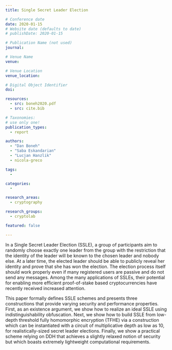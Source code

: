 ```yaml
---
title: Single Secret Leader Election

# Conference date
date: 2020-01-15
# Website date (defaults to date)
# publishDate: 2020-01-15

# Publication Name (not used)
journal:

# Venue Name
venue:

# Venue Location
venue_location:

# Digital Object Identifier
doi:

resources:
  - src: boneh2020.pdf
  - src: cite.bib

# Taxonomies:
# use only one!
publication_types:
  - report

authors:
  - "Dan Boneh"
  - "Saba Eskandarian"
  - "Lucjan Hanzlik"
  - nicola-greco

tags:
  -

categories:
  -

research_areas:
  - cryptography

research_groups:
  - cryptolab

featured: false

---
```


In a Single Secret Leader Election (SSLE), a group of participants aim to randomly choose exactly one leader from the group with the restriction that the identity of the leader will be known to the chosen leader and nobody else. At a later time, the elected leader should be able to publicly reveal her identity and prove that she has won the election. The election process itself should work properly even if many registered users are passive and do not send any messages. Among the many applications of SSLEs, their potential for enabling more efficient proof-of-stake based cryptocurrencies have recently received increased attention.

This paper formally defines SSLE schemes and presents three constructions that provide varying security and performance properties. First, as an existence argument, we show how to realize an ideal SSLE using indistinguishability obfuscation. Next, we show how to build SSLE from low-depth threshold fully homomorphic encryption (TFHE) via a construction which can be instantiated with a circuit of multiplicative depth as low as 10, for realistically-sized secret leader elections. Finally, we show a practical scheme relying on DDH that achieves a slightly relaxed notion of security but which boasts extremely lightweight computational requirements.
